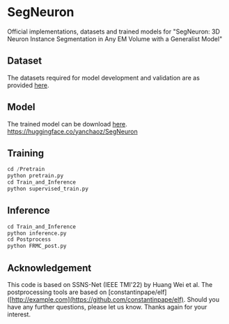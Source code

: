 # SegNeuron
Official implementations, datasets and trained models for "SegNeuron: 3D Neuron Instance Segmentation in
 Any EM Volume with a Generalist Model"
## Dataset
The datasets required for model development and validation are as provided [here](https://huggingface.co/yanchaoz/EMNeuron).
## Model
The trained model can be download [here](https://huggingface.co/yanchaoz/SegNeuron).
https://huggingface.co/yanchaoz/SegNeuron
## Training
```python
cd /Pretrain
python pretrain.py
cd Train_and_Inference
python supervised_train.py
```
## Inference
```python
cd Train_and_Inference
python inference.py
cd Postprocess
python FRMC_post.py
```
## Acknowledgement
This code is based on SSNS-Net (IEEE TMI'22) by Huang Wei et al. The postprocessing tools are based on [constantinpape/elf]([http://example.com](https://github.com/constantinpape/elf). Should you have any further questions, please let us know. Thanks again for your interest.
